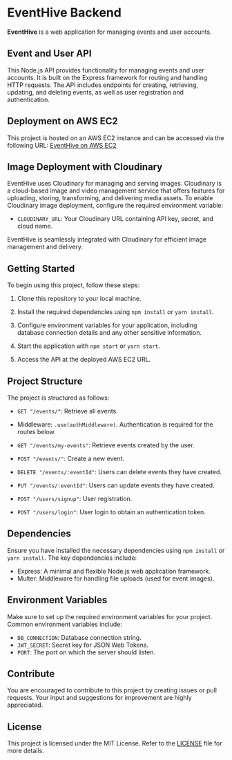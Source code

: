 # EventHive Backend

**EventHive** is a web application for managing events and user accounts.

## Event and User API

This Node.js API provides functionality for managing events and user accounts. It is built on the Express framework for routing and handling HTTP requests. The API includes endpoints for creating, retrieving, updating, and deleting events, as well as user registration and authentication.

## Deployment on AWS EC2

This project is hosted on an AWS EC2 instance and can be accessed via the following URL: [EventHive on AWS EC2](http://ec2-51-20-84-219.eu-north-1.compute.amazonaws.com)

## Image Deployment with Cloudinary

EventHive uses Cloudinary for managing and serving images. Cloudinary is a cloud-based image and video management service that offers features for uploading, storing, transforming, and delivering media assets. To enable Cloudinary image deployment, configure the required environment variable:

- `CLOUDINARY_URL`: Your Cloudinary URL containing API key, secret, and cloud name.

EventHive is seamlessly integrated with Cloudinary for efficient image management and delivery.

## Getting Started

To begin using this project, follow these steps:

1. Clone this repository to your local machine.

2. Install the required dependencies using `npm install` or `yarn install`.

3. Configure environment variables for your application, including database connection details and any other sensitive information.

4. Start the application with `npm start` or `yarn start`.

5. Access the API at the deployed AWS EC2 URL.

## Project Structure

The project is structured as follows:

- `GET "/events/"`: Retrieve all events.
- Middleware: `.use(authMiddleware)`. Authentication is required for the routes below.
- `GET "/events/my-events"`: Retrieve events created by the user.
- `POST "/events/"`: Create a new event.
- `DELETE "/events/:eventId"`: Users can delete events they have created.
- `PUT "/events/:eventId"`: Users can update events they have created.

- `POST "/users/signup"`: User registration.
- `POST "/users/login"`: User login to obtain an authentication token.

## Dependencies

Ensure you have installed the necessary dependencies using `npm install` or `yarn install`. The key dependencies include:

- Express: A minimal and flexible Node.js web application framework.
- Multer: Middleware for handling file uploads (used for event images).

## Environment Variables

Make sure to set up the required environment variables for your project. Common environment variables include:

- `DB_CONNECTION`: Database connection string.
- `JWT_SECRET`: Secret key for JSON Web Tokens.
- `PORT`: The port on which the server should listen.

## Contribute

You are encouraged to contribute to this project by creating issues or pull requests. Your input and suggestions for improvement are highly appreciated.

## License

This project is licensed under the MIT License. Refer to the [LICENSE](LICENSE) file for more details.
